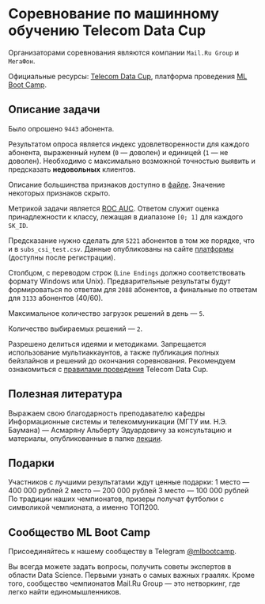 # Соревнование по машинному обучению Telecom Data Cup

Организаторами соревнования являются компании `Mail.Ru Group` и `МегаФон`. 

Официальные ресурсы: [Telecom Data Cup](https://telecomdatacup.ru), платформа проведения [ML Boot Camp](https://mlbootcamp.ru).

## Описание задачи

Было опрошено `9443` абонента. 

Результатом опроса является индекс удовлетворенности для каждого абонента, выраженный нулем (`0` — доволен) и единицей (`1` — не доволен). Необходимо с максимально возможной точностью выявить и предсказать **недовольных** клиентов.

Описание большинства признаков доступно в [файле](https://github.com/MailRuChamps/telecomdatacup/blob/master/!dataset_fields_description.xlsx). Значение некоторых признаков скрыто.

Метрикой задачи является [ROC AUC](http://www.machinelearning.ru/wiki/index.php?title=ROC-кривая). Ответом служит оценка принадлежности к классу, лежащая в диапазоне `[0; 1]` для каждого `SK_ID`.

Предсказание нужно сделать для `5221` абонентов в том же порядке, что и в `subs_csi_test.csv`. Данные опубликованы на сайте [платформы](https://mlbootcamp.ru/round/15/tasks/) (доступны после регистрации). 

Столбцом, с переводом строк (`Line Endings` должно соответствовать формату Windows или Unix). Предварительные результаты будут формироваться по ответам для `2088` абонентов, а финальные по ответам для `3133` абонентов (40/60).

Максимальное количество загрузок решений в день — `5`.

Количество выбираемых решений — `2`.

Разрешено делиться идеями и методиками. Запрещается использование мультиаккаунтов, а также публикация полных бейзлайнов и решений до окончания соревнования. Рекомендуем ознакомиться с [правилами проведения](https://mlbootcamp.ru/media/condition/2018-10-29%20Правила%20конкурса.pdf) Telecom Data Cup.

## Полезная литература

Выражаем свою благодарность преподавателю кафедры Информационные системы и телекоммуникации (МГТУ им. Н.Э. Баумана) — Асмаряну Альберту Эдуардовичу за консультацию и материалы, опубликованные в папке [лекции](https://github.com/MailRuChamps/telecomdatacup/tree/master/lections). 

## Подарки

Участников с лучшими результатами ждут ценные подарки: 
1 место — 400 000 рублей 
2 место — 200 000 рублей 
3 место — 100 000 рублей 
По традиции наших чемпионатов, призеры получат футболки с символикой чемпионата, а именно ТОП200.

## Сообщество ML Boot Camp

Присоединяйтесь к нашему сообществу в Telegram [@mlbootcamp](https://t.me/mlbootcamp). 

Вы всегда можете задать вопросы, получить советы экспертов в области Data Science. Первыми узнать о самых важных граалях. Кроме того, сообщество чемпионатов Mail.Ru Group — это нетворкинг, где легко найти единомышленников. 
